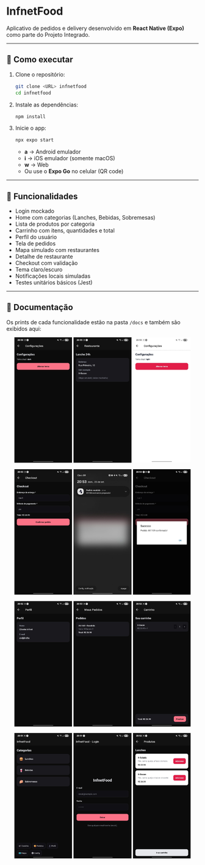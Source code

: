 # InfnetFood

Aplicativo de pedidos e delivery desenvolvido em **React Native (Expo)** como parte do Projeto Integrado.

---

## 🚀 Como executar

1. Clone o repositório:

   ```bash
   git clone <URL> infnetfood
   cd infnetfood
   ```

2. Instale as dependências:

   ```bash
   npm install
   ```

3. Inicie o app:

   ```bash
   npx expo start
   ```

   * **a** → Android emulador
   * **i** → iOS emulador (somente macOS)
   * **w** → Web
   * Ou use o **Expo Go** no celular (QR code)

---

## 📂 Funcionalidades

* Login mockado
* Home com categorias (Lanches, Bebidas, Sobremesas)
* Lista de produtos por categoria
* Carrinho com itens, quantidades e total
* Perfil do usuário
* Tela de pedidos
* Mapa simulado com restaurantes
* Detalhe de restaurante
* Checkout com validação
* Tema claro/escuro
* Notificações locais simuladas
* Testes unitários básicos (Jest)

---

## 📸 Documentação

Os prints de cada funcionalidade estão na pasta `/docs` e também são exibidos aqui:

<p align="center">
  <img src="./docs/img01.png" width="30%" />
  <img src="./docs/img02.png" width="30%" />
  <img src="./docs/img03.png" width="30%" />
</p>

<p align="center">
  <img src="./docs/img04.png" width="30%" />
  <img src="./docs/img05.png" width="30%" />
  <img src="./docs/img06.png" width="30%" />
</p>

<p align="center">
  <img src="./docs/img07.png" width="30%" />
  <img src="./docs/img08.png" width="30%" />
  <img src="./docs/img09.png" width="30%" />
</p>

<p align="center">
  <img src="./docs/img10.png" width="30%" />
  <img src="./docs/img11.png" width="30%" />
  <img src="./docs/img12.png" width="30%" />
</p>
